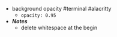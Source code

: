 - background opacity #terminal #alacritty
	- `opacity: 0.95`
- ***Notes***
	- delete whitespace at the begin